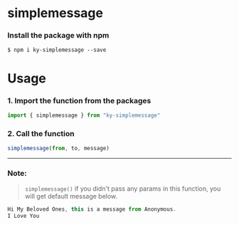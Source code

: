# simplemessage

### Install the package with npm
```shell
$ npm i ky-simplemessage --save
```

# Usage

### 1. Import the function from the packages
```javascript
import { simplemessage } from "ky-simplemessage"
```

### 2. Call the function
```javascript
simplemessage(from, to, message) 
```
---
### Note:
> `simplemessage()` if you didn't pass any params in this function, you will get default message below.
```js
Hi My Beloved Ones, this is a message from Anonymous.
I Love You
```



